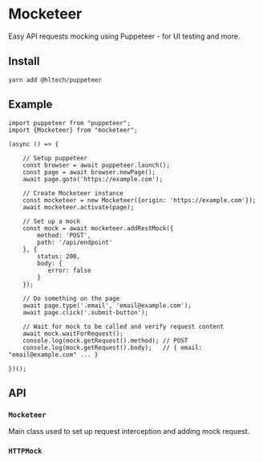 # Mocketeer

Easy API requests mocking using Puppeteer - for UI testing and more.

## Install

```
yarn add @hltech/puppeteer
```

## Example

```
import puppeteer from "puppeteer";
import {Mocketeer} from "mocketeer";

(async () => {

    // Setup puppeteer
    const browser = await puppeteer.launch();
    const page = await browser.newPage();
    await page.goto('https://example.com');

    // Create Mocketeer instance
    const mocketeer = new Mocketeer({origin: 'https://example.com'});
    await mocketeer.activate(page);

    // Set up a mock
    const mock = await mocketeer.addRestMock({
        method: 'POST',
        path: '/api/endpoint'
    }, {
        status: 200,
        body: {
           error: false
        }
    });

    // Do something on the page
    await page.type('.email', 'email@example.com');
    await page.click('.submit-button');

    // Wait for mock to be called and verify request content
    await mock.waitForRequest();
    console.log(mock.getRequest().method); // POST
    console.log(mock.getRequest().body);   // { email: "email@example.com" ... }

})();
```

## API

### `Mocketeer`

Main class used to set up request interception and adding mock request.

### `HTTPMock`
